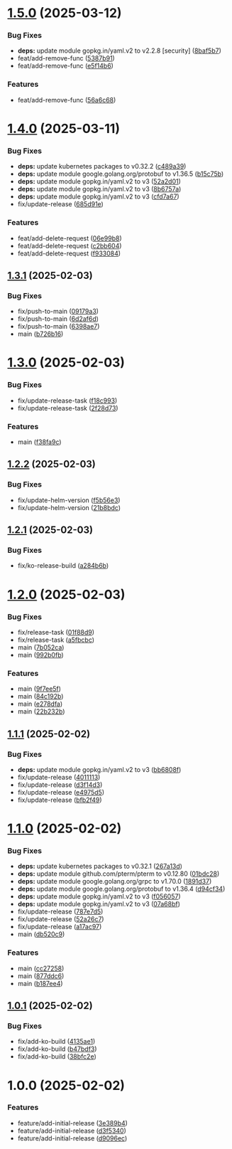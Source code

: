 # [1.5.0](https://github.com/stuttgart-things/clusterbook/compare/v1.4.0...v1.5.0) (2025-03-12)


### Bug Fixes

* **deps:** update module gopkg.in/yaml.v2 to v2.2.8 [security] ([8baf5b7](https://github.com/stuttgart-things/clusterbook/commit/8baf5b74f89ef83176c1123d128bc0b800860d36))
* feat/add-remove-func ([5387b91](https://github.com/stuttgart-things/clusterbook/commit/5387b91a0798939c48d671a05b81ec3c7694e3c4))
* feat/add-remove-func ([e5f14b6](https://github.com/stuttgart-things/clusterbook/commit/e5f14b60559d6573e4f87f8ab5a4476237c7b9bc))


### Features

* feat/add-remove-func ([56a6c68](https://github.com/stuttgart-things/clusterbook/commit/56a6c68363f958b5c55de967fe427e8efe97340f))

# [1.4.0](https://github.com/stuttgart-things/clusterbook/compare/v1.3.1...v1.4.0) (2025-03-11)


### Bug Fixes

* **deps:** update kubernetes packages to v0.32.2 ([c489a39](https://github.com/stuttgart-things/clusterbook/commit/c489a39f1d8989228caa6e1b9aa4430f9dde6d2c))
* **deps:** update module google.golang.org/protobuf to v1.36.5 ([b15c75b](https://github.com/stuttgart-things/clusterbook/commit/b15c75b75301bbc92702c3e2b6b520eda5dcbea6))
* **deps:** update module gopkg.in/yaml.v2 to v3 ([52a2d01](https://github.com/stuttgart-things/clusterbook/commit/52a2d01a74c34e20f26696bb97c983bc29ea90c5))
* **deps:** update module gopkg.in/yaml.v2 to v3 ([8b6757a](https://github.com/stuttgart-things/clusterbook/commit/8b6757a2f151f7799811175b3d0ce67283417bd6))
* **deps:** update module gopkg.in/yaml.v2 to v3 ([cfd7a67](https://github.com/stuttgart-things/clusterbook/commit/cfd7a676824b553d77fbef7af4efe72c9cc407dd))
* fix/update-release ([685d91e](https://github.com/stuttgart-things/clusterbook/commit/685d91e316cfadc5cfc85c1670acc2d39e584e2f))


### Features

* feat/add-delete-request ([06e99b8](https://github.com/stuttgart-things/clusterbook/commit/06e99b82b1bb3a9ea29acd14d82bb40e371791e8))
* feat/add-delete-request ([c2bb604](https://github.com/stuttgart-things/clusterbook/commit/c2bb604119bba83e38bfe04115958b40e0523f0c))
* feat/add-delete-request ([f933084](https://github.com/stuttgart-things/clusterbook/commit/f9330843310f214d49c44f60588d7a9d8678063e))

## [1.3.1](https://github.com/stuttgart-things/clusterbook/compare/v1.3.0...v1.3.1) (2025-02-03)


### Bug Fixes

* fix/push-to-main ([09179a3](https://github.com/stuttgart-things/clusterbook/commit/09179a389b222aacbe7bd5fb50aee197e9ffa066))
* fix/push-to-main ([6d2af6d](https://github.com/stuttgart-things/clusterbook/commit/6d2af6d0291c5f715187f8176e3dc4550293df12))
* fix/push-to-main ([6398ae7](https://github.com/stuttgart-things/clusterbook/commit/6398ae773c4dbbfe7a0a301f4ae5b37d95b6be1a))
* main ([b726b16](https://github.com/stuttgart-things/clusterbook/commit/b726b168c05b89d5c8a82fd8bdada7fb5dc02f54))

# [1.3.0](https://github.com/stuttgart-things/clusterbook/compare/v1.2.2...v1.3.0) (2025-02-03)


### Bug Fixes

* fix/update-release-task ([f18c993](https://github.com/stuttgart-things/clusterbook/commit/f18c9931713af845ac19055387f428fdd36c6a5e))
* fix/update-release-task ([2f28d73](https://github.com/stuttgart-things/clusterbook/commit/2f28d7396f39b018b87836bd9a53eebab7c8ba46))


### Features

* main ([f38fa9c](https://github.com/stuttgart-things/clusterbook/commit/f38fa9cdd80cd9f759c2f4ed923018f84610f4ab))

## [1.2.2](https://github.com/stuttgart-things/clusterbook/compare/v1.2.1...v1.2.2) (2025-02-03)


### Bug Fixes

* fix/update-helm-version ([f5b56e3](https://github.com/stuttgart-things/clusterbook/commit/f5b56e3ee255d14eb654a128385126f9dc627523))
* fix/update-helm-version ([21b8bdc](https://github.com/stuttgart-things/clusterbook/commit/21b8bdc83a0d98c4ff1a1b1ea0a18abd31cce452))

## [1.2.1](https://github.com/stuttgart-things/clusterbook/compare/v1.2.0...v1.2.1) (2025-02-03)


### Bug Fixes

* fix/ko-release-build ([a284b6b](https://github.com/stuttgart-things/clusterbook/commit/a284b6bb11c88f71610a0e36349a4e72581cad3a))

# [1.2.0](https://github.com/stuttgart-things/clusterbook/compare/v1.1.1...v1.2.0) (2025-02-03)


### Bug Fixes

* fix/release-task ([01f88d9](https://github.com/stuttgart-things/clusterbook/commit/01f88d93f4554fb8737cb2522021a60ffc26cf4f))
* fix/release-task ([a5fbcbc](https://github.com/stuttgart-things/clusterbook/commit/a5fbcbc3ab2cc5f81979ab8fc4aa82a039e9e318))
* main ([7b052ca](https://github.com/stuttgart-things/clusterbook/commit/7b052ca2a5ff209393fb1ba81fb47a16fadb6412))
* main ([992b0fb](https://github.com/stuttgart-things/clusterbook/commit/992b0fb543a9ac86e5973fec4e9ef073c5404d12))


### Features

* main ([9f7ee5f](https://github.com/stuttgart-things/clusterbook/commit/9f7ee5f65cfd1e8e8528a545ca0a9d3d859428af))
* main ([84c192b](https://github.com/stuttgart-things/clusterbook/commit/84c192b0f1f01b1afd7bb72540f4cf43ecc31d4a))
* main ([e278dfa](https://github.com/stuttgart-things/clusterbook/commit/e278dfa5ab57dd3299589f80f2d808924dde37e2))
* main ([22b232b](https://github.com/stuttgart-things/clusterbook/commit/22b232b952af976b3ef5561170f8781cb5b7a426))

## [1.1.1](https://github.com/stuttgart-things/clusterbook/compare/v1.1.0...v1.1.1) (2025-02-02)


### Bug Fixes

* **deps:** update module gopkg.in/yaml.v2 to v3 ([bb6808f](https://github.com/stuttgart-things/clusterbook/commit/bb6808f73eb340115ec61a856b77512bf3e35e43))
* fix/update-release ([4011113](https://github.com/stuttgart-things/clusterbook/commit/40111135079f522e630b6d308979f8710eb1a4ab))
* fix/update-release ([d3f14d3](https://github.com/stuttgart-things/clusterbook/commit/d3f14d3b0c3bab5701c615d59395ed9bb31c71c3))
* fix/update-release ([e4975d5](https://github.com/stuttgart-things/clusterbook/commit/e4975d54af1a3f579e2d0610b05e2253c863e85d))
* fix/update-release ([bfb2f49](https://github.com/stuttgart-things/clusterbook/commit/bfb2f49f5ef6f5545cc4892bb0cb63887dff6b7c))

# [1.1.0](https://github.com/stuttgart-things/clusterbook/compare/v1.0.1...v1.1.0) (2025-02-02)


### Bug Fixes

* **deps:** update kubernetes packages to v0.32.1 ([267a13d](https://github.com/stuttgart-things/clusterbook/commit/267a13df93787ffddeafb5b9dba3ec9961a823c3))
* **deps:** update module github.com/pterm/pterm to v0.12.80 ([01bdc28](https://github.com/stuttgart-things/clusterbook/commit/01bdc286a4745ceae9669c64f0024301c8b43ca2))
* **deps:** update module google.golang.org/grpc to v1.70.0 ([1891d37](https://github.com/stuttgart-things/clusterbook/commit/1891d37f645eff3777e7df7a0fb24f725ceedcc2))
* **deps:** update module google.golang.org/protobuf to v1.36.4 ([d94cf34](https://github.com/stuttgart-things/clusterbook/commit/d94cf34d03c1e1255c13236dfe28783d2d880608))
* **deps:** update module gopkg.in/yaml.v2 to v3 ([f056057](https://github.com/stuttgart-things/clusterbook/commit/f056057be2d4173e2de019beeca9f1c3a2bd672b))
* **deps:** update module gopkg.in/yaml.v2 to v3 ([07a68bf](https://github.com/stuttgart-things/clusterbook/commit/07a68bf830cf0dc112dece4c77d2a794267ec0b0))
* fix/update-release ([787e7d5](https://github.com/stuttgart-things/clusterbook/commit/787e7d5000bc95612f49f0bdffd1136a61f1e57a))
* fix/update-release ([52a26c7](https://github.com/stuttgart-things/clusterbook/commit/52a26c74bab407c9a95e07ae5f80ae7e063c43ca))
* fix/update-release ([a17ac97](https://github.com/stuttgart-things/clusterbook/commit/a17ac9712e1000f0a56a5f230a6a99bdaf12552d))
* main ([db520c9](https://github.com/stuttgart-things/clusterbook/commit/db520c9372c0c6021c2fd5857d313c975fa04baa))


### Features

* main ([cc27258](https://github.com/stuttgart-things/clusterbook/commit/cc272582342b2377118169e46e629330b03827ca))
* main ([877ddc6](https://github.com/stuttgart-things/clusterbook/commit/877ddc67b80ab90a5f163835f67f838912637c5e))
* main ([b187ee4](https://github.com/stuttgart-things/clusterbook/commit/b187ee459429bb57101c9dd3465681005ad7452d))

## [1.0.1](https://github.com/stuttgart-things/clusterbook/compare/v1.0.0...v1.0.1) (2025-02-02)


### Bug Fixes

* fix/add-ko-build ([4135ae1](https://github.com/stuttgart-things/clusterbook/commit/4135ae1503be902636cf993913548a0c9fbf35cd))
* fix/add-ko-build ([b47bdf3](https://github.com/stuttgart-things/clusterbook/commit/b47bdf3a223b51ecf66f947555d8953be292c1b1))
* fix/add-ko-build ([38bfc2e](https://github.com/stuttgart-things/clusterbook/commit/38bfc2efdd8c9afee49386fc700ae841db758933))

# 1.0.0 (2025-02-02)


### Features

* feature/add-initial-release ([3e389b4](https://github.com/stuttgart-things/clusterbook/commit/3e389b45fbade80dba9721cdba858473d36c1609))
* feature/add-initial-release ([d3f5340](https://github.com/stuttgart-things/clusterbook/commit/d3f5340c34ca271f62856b57b1b0c30960562a9a))
* feature/add-initial-release ([d9096ec](https://github.com/stuttgart-things/clusterbook/commit/d9096ecb849871de95b0fdf9948fd2822529cbe8))
